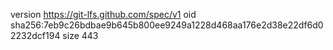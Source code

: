 version https://git-lfs.github.com/spec/v1
oid sha256:7eb9c26bdbae9b645b800ee9249a1228d468aa176e2d38e22df6d02232dcf194
size 443
